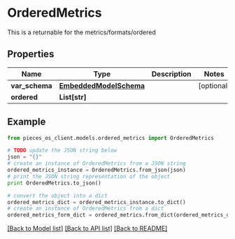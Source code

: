 # OrderedMetrics

This is a returnable for the metrics/formats/ordered

## Properties

Name | Type | Description | Notes
------------ | ------------- | ------------- | -------------
**var_schema** | [**EmbeddedModelSchema**](EmbeddedModelSchema) |  | [optional] 
**ordered** | **List[str]** |  | 

## Example

```python
from pieces_os_client.models.ordered_metrics import OrderedMetrics

# TODO update the JSON string below
json = "{}"
# create an instance of OrderedMetrics from a JSON string
ordered_metrics_instance = OrderedMetrics.from_json(json)
# print the JSON string representation of the object
print OrderedMetrics.to_json()

# convert the object into a dict
ordered_metrics_dict = ordered_metrics_instance.to_dict()
# create an instance of OrderedMetrics from a dict
ordered_metrics_form_dict = ordered_metrics.from_dict(ordered_metrics_dict)
```
[[Back to Model list]](../README#documentation-for-models) [[Back to API list]](../README#documentation-for-api-endpoints) [[Back to README]](../README)


